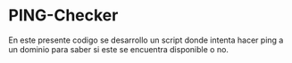 # PING-Checker #

En este presente codigo se desarrollo un script donde intenta hacer ping a un dominio para saber si este se encuentra disponible o no.
